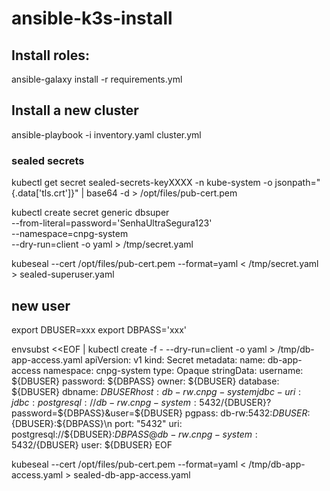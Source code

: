 # ansible-k3s-install


## Install roles:

 ansible-galaxy install -r requirements.yml


## Install a new cluster

 ansible-playbook -i inventory.yaml  cluster.yml

### sealed secrets 

  kubectl get secret sealed-secrets-keyXXXX   -n kube-system   -o jsonpath="{.data['tls\.crt']}" | base64 -d > /opt/files/pub-cert.pem

  kubectl create secret generic dbsuper \
  --from-literal=password='SenhaUltraSegura123' \
  --namespace=cnpg-system \
  --dry-run=client -o yaml > /tmp/secret.yaml
  
  


  kubeseal --cert /opt/files/pub-cert.pem --format=yaml < /tmp/secret.yaml > sealed-superuser.yaml
  
  
## new user
  export DBUSER=xxx
  export DBPASS='xxx'
  
  envsubst <<EOF | kubectl create -f - --dry-run=client -o yaml > /tmp/db-app-access.yaml
apiVersion: v1
kind: Secret
metadata:
  name: db-app-access
  namespace: cnpg-system
type: Opaque
stringData:
  username: ${DBUSER}
  password: ${DBPASS}
  owner: ${DBUSER}
  database: ${DBUSER}
  dbname: ${DBUSER}
  host: db-rw.cnpg-system
  jdbc-uri: jdbc:postgresql://db-rw.cnpg-system:5432/${DBUSER}?password=${DBPASS}&user=${DBUSER}
  pgpass: db-rw:5432:${DBUSER}:${DBUSER}:${DBPASS}\n
  port: "5432"
  uri: postgresql://${DBUSER}:${DBPASS}@db-rw.cnpg-system:5432/${DBUSER}
  user: ${DBUSER}
EOF
  
  
  kubeseal --cert /opt/files/pub-cert.pem --format=yaml < /tmp/db-app-access.yaml > sealed-db-app-access.yaml
  
